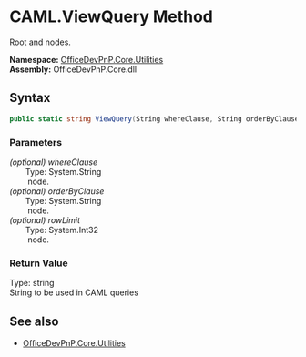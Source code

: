 # CAML.ViewQuery Method  
Root <View> and <Query> nodes.  

**Namespace:** [OfficeDevPnP.Core.Utilities](OfficeDevPnP.Core.Utilities.md)  
**Assembly:** OfficeDevPnP.Core.dll  
## Syntax
```C#
public static string ViewQuery(String whereClause, String orderByClause, Int32 rowLimit)
```
### Parameters
*(optional) whereClause*  
&emsp;&emsp;Type: System.String  
&emsp;&emsp;<Where> node.  
*(optional) orderByClause*  
&emsp;&emsp;Type: System.String  
&emsp;&emsp;<OrderBy> node.  
*(optional) rowLimit*  
&emsp;&emsp;Type: System.Int32  
&emsp;&emsp;<RowLimit> node.  
### Return Value
Type: string  
String to be used in CAML queries

## See also
- [OfficeDevPnP.Core.Utilities](OfficeDevPnP.Core.Utilities.md)
